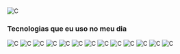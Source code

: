 
###
![C](https://github-readme-stats.vercel.app/api/top-langs/?username=61Marcus&theme=radical)

### Tecnologias que eu uso no meu dia

![C](https://img.shields.io/badge/C-00599C?style=for-the-badge&logo=c&logoColor=white)
![C](https://img.shields.io/badge/C%2B%2B-00599C?style=for-the-badge&logo=c%2B%2B&logoColor=white)
![C](https://img.shields.io/badge/HTML5-E34F26?style=for-the-badge&logo=html5&logoColor=white)
![C](https://img.shields.io/badge/CSS3-1572B6?style=for-the-badge&logo=css3&logoColor=white)
![C](https://img.shields.io/badge/Python-14354C?style=for-the-badge&logo=python&logoColor=white)
![C](https://img.shields.io/badge/PHP-777BB4?style=for-the-badge&logo=php&logoColor=white
)
![C](https://img.shields.io/badge/React-20232A?style=for-the-badge&logo=react&logoColor=61DAFB
)
![C](https://img.shields.io/badge/MySQL-00000F?style=for-the-badge&logo=mysql&logoColor=white
)
![C](https://img.shields.io/badge/SAP-0FAAFF?style=for-the-badge&logo=sap&logoColor=white
)
![C](https://img.shields.io/badge/Adobe%20Photoshop-31A8FF?style=for-the-badge&logo=Adobe%20Photoshop&logoColor=black
)
![C](https://img.shields.io/badge/Adobe%20XD-470137?style=for-the-badge&logo=Adobe%20XD&logoColor=#FF61F6
)
![C](https://img.shields.io/badge/Adobe%20Premiere%20Pro-9999FF?style=for-the-badge&logo=Adobe%20Premiere%20Pro&logoColor=white
)
![C](https://img.shields.io/badge/blender-%23F5792A.svg?style=for-the-badge&logo=blender&logoColor=white
)
